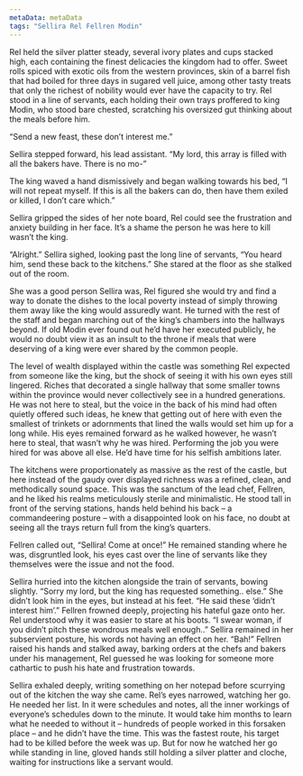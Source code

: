 ```yaml
---
metaData: metaData
tags: "Sellira Rel Fellren Modin"
---
```


Rel held the silver platter steady, several ivory plates and cups stacked high, each containing the finest delicacies the kingdom had to offer. Sweet rolls spiced with exotic oils from the western provinces, skin of a barrel fish that had boiled for three days in sugared vell juice, among other tasty treats that only the richest of nobility would ever have the capacity to try. Rel stood in a line of servants, each holding their own trays proffered to king Modin, who stood bare chested, scratching his oversized gut thinking about the meals before him. 

“Send a new feast, these don’t interest me.”

Sellira stepped forward, his lead assistant. “My lord, this array is filled with all the bakers have. There is no mo-”

The king waved a hand dismissively and began walking towards his bed, “I will not repeat myself. If this is all the bakers can do, then have them exiled or killed, I don’t care which.”

Sellira gripped the sides of her note board, Rel could see the frustration and anxiety building in her face. It’s a shame the person he was here to kill wasn’t the king. 

“Alright.” Sellira sighed, looking past the long line of servants, “You heard him, send these back to the kitchens.” She stared at the floor as she stalked out of the room.

She was a good person Sellira was, Rel figured she would try and find a way to donate the dishes to the local poverty instead of simply throwing them away like the king would assuredly want. He turned with the rest of the staff and began marching out of the king’s chambers into the hallways beyond. If old Modin ever found out he’d have her executed publicly, he would no doubt view it as an insult to the throne if meals that were deserving of a king were ever shared by the common people. 

The level of wealth displayed within the castle was something Rel expected from someone like the king, but the shock of seeing it with his own eyes still lingered. Riches that decorated a single hallway that some smaller towns within the province would never collectively see in a hundred generations. He was not here to steal, but the voice in the back of his mind had often quietly offered such ideas, he knew that getting out of here with even the smallest of trinkets or adornments that lined the walls would set him up for a long while. His eyes remained forward as he walked however, he wasn’t here to steal, that wasn’t why he was hired. Performing the job you were hired for was above all else. He’d have time for his selfish ambitions later. 

The kitchens were proportionately as massive as the rest of the castle, but here instead of the gaudy over displayed richness was a refined, clean, and methodically sound space. This was the sanctum of the lead chef, Fellren, and he liked his realms meticulously sterile and minimalistic. He stood tall in front of the serving stations, hands held behind his back – a commandeering posture – with a disappointed look on his face, no doubt at seeing all the trays return full from the king’s quarters. 

Fellren called out, “Sellira! Come at once!” He remained standing where he was, disgruntled look, his eyes cast over the line of servants like they themselves were the issue and not the food. 

Sellira hurried into the kitchen alongside the train of servants, bowing slightly. “Sorry my lord, but the king has requested something.. else.” She didn’t look him in the eyes, but instead at his feet. “He said these ‘didn’t interest him’.”
Fellren frowned deeply, projecting his hateful gaze onto her. Rel understood why it was easier to stare at his boots. “I swear woman, if you didn’t pitch these wondrous meals well enough..” Sellira remained in her subservient posture, his words not having an effect on her. “Bah!” Fellren raised his hands and stalked away, barking orders at the chefs and bakers under his management, Rel guessed he was looking for someone more cathartic to push his hate and frustration towards. 

Sellira exhaled deeply, writing something on her notepad before scurrying out of the kitchen the way she came. Rel’s eyes narrowed, watching her go. He needed her list. In it were schedules and notes, all the inner workings of everyone’s schedules down to the minute. It would take him months to learn what he needed to without it – hundreds of people worked in this forsaken place – and he didn’t have the time. This was the fastest route, his target had to be killed before the week was up. But for now he watched her go while standing in line, gloved hands still holding a silver platter and cloche, waiting for instructions like a servant would.